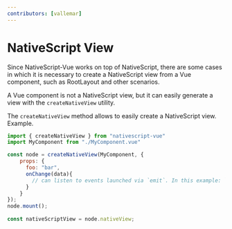 ```yaml
---
contributors: [vallemar]
---
```


# NativeScript View

Since NativeScript-Vue works on top of NativeScript, there are some cases in which it is necessary to create a NativeScript view from a Vue component, such as RootLayout and other scenarios.

A Vue component is not a NativeScript view, but it can easily generate a view with the `createNativeView` utility.

The `createNativeView` method allows to easily create a NativeScript view. Example.


```js
import { createNativeView } from "nativescript-vue"
import MyComponent from "./MyComponent.vue"

const node = createNativeView(MyComponent, {
    props: {
      foo: "bar",
      onChange(data){
        // can listen to events launched via `emit`. In this example: `emit("change")`
      }
    }
});
node.mount();
  
const nativeScriptView = node.nativeView;
```